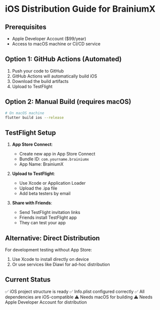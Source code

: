 # iOS Distribution Guide for BrainiumX

## Prerequisites
- Apple Developer Account ($99/year)
- Access to macOS machine or CI/CD service

## Option 1: GitHub Actions (Automated)
1. Push your code to GitHub
2. GitHub Actions will automatically build iOS
3. Download the build artifacts
4. Upload to TestFlight

## Option 2: Manual Build (requires macOS)
```bash
# On macOS machine
flutter build ios --release
```

## TestFlight Setup
1. **App Store Connect**:
   - Create new app in App Store Connect
   - Bundle ID: `com.yourname.brainiumx`
   - App Name: BrainiumX

2. **Upload to TestFlight**:
   - Use Xcode or Application Loader
   - Upload the .ipa file
   - Add beta testers by email

3. **Share with Friends**:
   - Send TestFlight invitation links
   - Friends install TestFlight app
   - They can test your app

## Alternative: Direct Distribution
For development testing without App Store:
1. Use Xcode to install directly on device
2. Or use services like Diawi for ad-hoc distribution

## Current Status
✅ iOS project structure is ready
✅ Info.plist configured correctly
✅ All dependencies are iOS-compatible
⚠️ Needs macOS for building
⚠️ Needs Apple Developer Account for distribution
